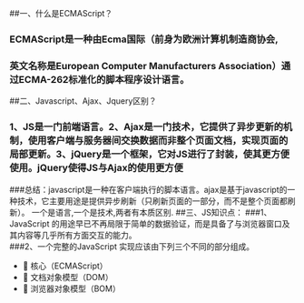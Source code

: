 ##一、什么是ECMAScript？
### ECMAScript是一种由Ecma国际（前身为欧洲计算机制造商协会,
### 英文名称是European Computer Manufacturers Association）通过ECMA-262标准化的脚本程序设计语言。
##二、Javascript、Ajax、Jquery区别？
### 1、JS是一门前端语言。2、Ajax是一门技术，它提供了异步更新的机制，使用客户端与服务器间交换数据而非整个页面文档，实现页面的局部更新。3、jQuery是一个框架，它对JS进行了封装，使其更方便使用。jQuery使得JS与Ajax的使用更方便<br/>
###总结：javascript是一种在客户端执行的脚本语言。ajax是基于javascript的一种技术，它主要用途是提供异步刷新（只刷新页面的一部分，而不是整个页面都刷新）。
一个是语言,一个是技术,两者有本质区别.
##三、JS知识点：
###1、JavaScript 的用途早已不再局限于简单的数据验证，而是具备了与浏览器窗口及其内容等几乎所有方面交互的能力。<br/>
###2、一个完整的JavaScript 实现应该由下列三个不同的部分组成。
   -  核心（ECMAScript）
   -  文档对象模型（DOM）
   -  浏览器对象模型（BOM）
